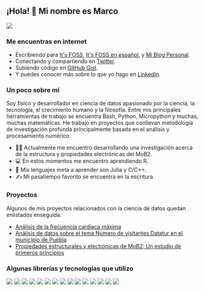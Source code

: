 ## ¡Hola! 👋 Mi nombre es Marco

![](https://pbs.twimg.com/profile_banners/1347006160331747330/1650943639/1500x500)

### Me encuentras en internet

- Escribiendo para [It's FOSS](https://itsfoss.com/), [It's FOSS en español](https://es.itsfoss.com/), y [Mi Blog Personal](https://marcocarmonaga.github.io/Blog/).
- Conectando y compartiendo en [Twitter](https://twitter.com/marcocarmonaga).
- Subiendo código en [GitHub Gist](https://gist.github.com/marcocarmonaga).
- Y puedes conocer más sobre lo que yo hago en [LinkedIn](https://www.linkedin.com/in/marcocarmonaga/).

### Un poco sobre mí

Soy físico y desarrollador en ciencia de datos apasionado por la ciencia, la tecnología, el crecimiento humano y la filosofía. Entre mis principales herramientas de trabajo se encuentra Bash, Python, Micropython y muchas, muchas matemáticas. He trabajo en proyectos que conllevan metodología de investigación profunda principalmente basada en el análisis y procesamiento numérico.

- 👨‍🔬 Actualmente me encuentro desarrollando una investigación acerca de la estructura y propiedades electrónicas del MoB2.
- 💻 En estos momentos me encuentro aprendiendo R.
- 💬 Mis lenguajes meta a aprender son Julia y C/C++.
- ✍️ Mi pasatiempo favorito se encuentra en la escritura.

### Proyectos

Algunos de mis proyectos relacionados con la ciencia de datos quedan enlistados enseguida:

- [Análisis de la frecuencia cardiaca máxima](https://github.com/marcocarmonaga/Analisis_de_la_frecuencia_cardiaca_maxima)
- [Análisis de datos sobre el tema Número de visitantes Datatur en el municipio de Puebla](https://github.com/marcocarmonaga/Analisis_en_el_Numero_de_Visitantes_Datatur)
- [Propiedades estructurales y electrónicas de MoB2: Un estudio de primeros principios](https://github.com/marcocarmonaga/MoB_2-Study-Properties_Quantum_expresso)

### Algunas librerías y tecnologías que utilizo

![](https://img.shields.io/badge/Heroku-430098?style=for-the-badge&logo=heroku&logoColor=white)
![](https://img.shields.io/badge/microsoft%20azure-0089D6?style=for-the-badge&logo=microsoft-azure&logoColor=white)
![](https://img.shields.io/badge/Nextcloud-0082C9?style=for-the-badge&logo=Nextcloud&logoColor=white)
![](https://img.shields.io/badge/MySQL-005C84?style=for-the-badge&logo=mysql&logoColor=white)
![](https://img.shields.io/badge/PostgreSQL-316192?style=for-the-badge&logo=postgresql&logoColor=white)
![](https://img.shields.io/badge/Jupyter-F37626.svg?&style=for-the-badge&logo=Jupyter&logoColor=white)
![](https://img.shields.io/badge/Markdown-000000?style=for-the-badge&logo=markdown&logoColor=white)
![](https://img.shields.io/badge/Visual_Studio_Code-0078D4?style=for-the-badge&logo=visual%20studio%20code&logoColor=white)
![](https://img.shields.io/badge/Python-FFD43B?style=for-the-badge&logo=python&logoColor=blue)
![](https://img.shields.io/badge/Pandas-2C2D72?style=for-the-badge&logo=pandas&logoColor=white)
![](https://img.shields.io/badge/Numpy-777BB4?style=for-the-badge&logo=numpy&logoColor=white)
![](https://img.shields.io/badge/scikit_learn-F7931E?style=for-the-badge&logo=scikit-learn&logoColor=white)
![](https://img.shields.io/badge/Ubuntu-E95420?style=for-the-badge&logo=ubuntu&logoColor=white)
![](https://img.shields.io/badge/GIT-E44C30?style=for-the-badge&logo=git&logoColor=white)
![](https://img.shields.io/badge/GNU%20Bash-4EAA25?style=for-the-badge&logo=GNU%20Bash&logoColor=white)

